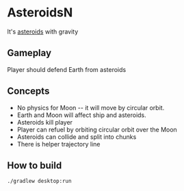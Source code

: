 # AsteroidsN
It's [asteroids](https://en.wikipedia.org/wiki/Asteroids_%28video_game%29) with gravity

## Gameplay
Player should defend Earth from asteroids

## Concepts
* No physics for Moon -- it will move by circular orbit.
* Earth and Moon will affect ship and asteroids.
* Asteroids kill player
* Player can refuel by orbiting circular orbit over the Moon
* Asteroids can collide and split into chunks
* There is helper trajectory line

## How to build
```./gradlew desktop:run```
